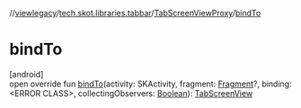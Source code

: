 //[viewlegacy](../../../index.md)/[tech.skot.libraries.tabbar](../index.md)/[TabScreenViewProxy](index.md)/[bindTo](bind-to.md)

# bindTo

[android]\
open override fun [bindTo](bind-to.md)(activity: SKActivity, fragment: [Fragment](https://developer.android.com/reference/kotlin/androidx/fragment/app/Fragment.html)?, binding: <!---  GfmCommand {"@class":"org.jetbrains.dokka.gfm.ResolveLinkGfmCommand","dri":{"packageName":"","classNames":"<ERROR CLASS>","callable":null,"target":{"@class":"org.jetbrains.dokka.links.PointingToDeclaration"},"extra":null}} --->&lt;ERROR CLASS&gt;<!--- --->, collectingObservers: [Boolean](https://kotlinlang.org/api/latest/jvm/stdlib/kotlin/-boolean/index.html)): [TabScreenView](../-tab-screen-view/index.md)
